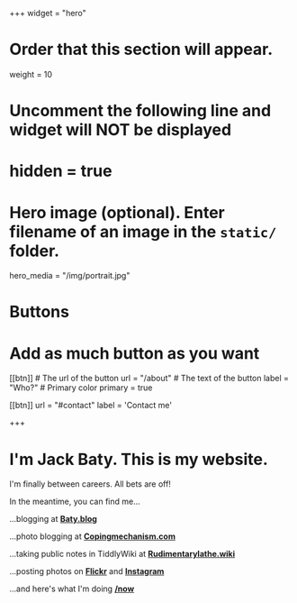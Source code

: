 +++
widget = "hero"
# Order that this section will appear.
weight = 10

# Uncomment the following line and widget will NOT be displayed
# hidden = true

# Hero image (optional). Enter filename of an image in the `static/` folder.
hero_media = "/img/portrait.jpg"

# Buttons
# Add as much button as you want
[[btn]]
	# The url of the button
  url = "/about"
	# The text of the button
  label = "Who?"
	# Primary color
	primary = true

[[btn]]
  url = "#contact"
  label = 'Contact me'

+++

# I'm Jack Baty. This is my website.

I'm finally between careers. All bets are off!

In the meantime, you can find me...

...blogging at **[Baty.blog](https://baty.blog)**

...photo blogging at **[Copingmechanism.com](https://copingmechanism.com)**

...taking public notes in TiddlyWiki at **[Rudimentarylathe.wiki](https://rudimentarylathe.wiki)**

...posting photos on **[Flickr](https://flickr.com/photos/jbaty)** 
and **[Instagram](https://instagram.com/mrjackbaty)**

...and here's what I'm doing **[/now](https://copingmechanism.com/now)**

